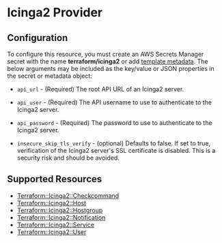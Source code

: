 # Icinga2 Provider

## Configuration

To configure this resource, you must create an AWS Secrets Manager secret with the name **terraform/icinga2** or add [template metadata](https://github.com/iann0036/tf-cfn-provider/blob/master/examples/metadata.yaml). The below arguments may be included as the key/value or JSON properties in the secret or metadata object:

* ``api_url`` - (Required) The root API URL of an Icinga2 server.

* ``api_user`` - (Required) The API username to use to
  authenticate to the Icinga2 server.

* ``api_password`` - (Required) The password to use to
  authenticate to the Icinga2 server.

* ``insecure_skip_tls_verify`` - (optional) Defaults to false. If set to true,
  verification of the Icinga2 server's SSL certificate is disabled. This is a security
  risk and should be avoided.


## Supported Resources

* [Terraform::Icinga2::Checkcommand](Checkcommand.md)
* [Terraform::Icinga2::Host](Host.md)
* [Terraform::Icinga2::Hostgroup](Hostgroup.md)
* [Terraform::Icinga2::Notification](Notification.md)
* [Terraform::Icinga2::Service](Service.md)
* [Terraform::Icinga2::User](User.md)